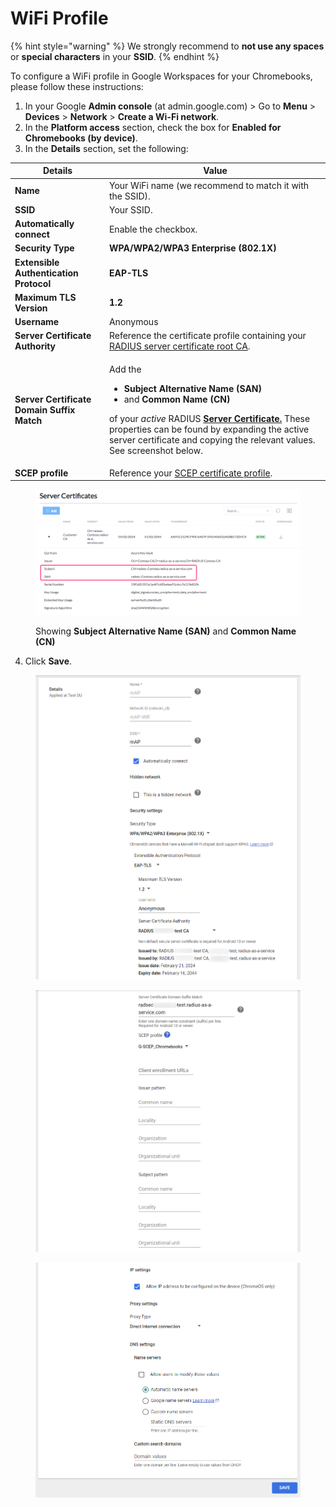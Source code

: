 # WiFi Profile

{% hint style="warning" %}
We strongly recommend to **not use any spaces** or **special characters** in your **SSID**.
{% endhint %}

To configure a WiFi profile in Google Workspaces for your Chromebooks, please follow these instructions:

1. In your Google **Admin console** (at admin.google.com)  > Go to **Menu** > **Devices** > **Network** > **Create a Wi-Fi network**.
2. In the **Platform access** section, check the box for **Enabled for Chromebooks (by device)**.
3. In the **Details** section, set the following:

| Details                                    | Value                                                                                                                                                                                                                                                                                                                                                                                                                    |
| ------------------------------------------ | ------------------------------------------------------------------------------------------------------------------------------------------------------------------------------------------------------------------------------------------------------------------------------------------------------------------------------------------------------------------------------------------------------------------------ |
| **Name**                                   | Your WiFi name (we recommend to match it with the SSID).                                                                                                                                                                                                                                                                                                                                                                 |
| **SSID**                                   | Your SSID.                                                                                                                                                                                                                                                                                                                                                                                                               |
| **Automatically connect**                  | Enable the checkbox.                                                                                                                                                                                                                                                                                                                                                                                                     |
| **Security Type**                          | **WPA/WPA2/WPA3 Enterprise (802.1X)**                                                                                                                                                                                                                                                                                                                                                                                    |
| **Extensible Authentication Protocol**     | **EAP-TLS**                                                                                                                                                                                                                                                                                                                                                                                                              |
| **Maximum TLS Version**                    | **1.2**                                                                                                                                                                                                                                                                                                                                                                                                                  |
| **Username**                               | Anonymous                                                                                                                                                                                                                                                                                                                                                                                                                |
| **Server Certificate Authority**           | Reference the certificate profile containing your [RADIUS server certificate root CA](server-trust.md).                                                                                                                                                                                                                                                                                                                  |
| **Server Certificate Domain Suffix Match** | <p>Add the</p><ul><li><strong>Subject Alternative Name (SAN)</strong></li><li>and <strong>Common Name (CN)</strong></li></ul><p>of your <em>active</em> RADIUS <a href="../../admin-portal/settings/settings-server.md#server-certificates"><strong>Server Certificate.</strong></a> These properties can be found by expanding the active server certificate and copying the relevant values. See screenshot below.</p> |
| **SCEP profile**                           | Reference your [SCEP certificate profile](https://docs.scepman.com/certificate-deployment/static-certificates/google-workspace/chromeos#add-a-scep-profile).                                                                                                                                                                                                                                                             |

<figure><img src="../../.gitbook/assets/image (16) (1).png" alt=""><figcaption><p>Showing <strong>Subject Alternative Name (SAN)</strong> and <strong>Common Name (CN)</strong> </p></figcaption></figure>

4. Click **Save**.

<figure><img src="../../.gitbook/assets/image (12) (1) (1).png" alt=""><figcaption></figcaption></figure>

<figure><img src="../../.gitbook/assets/image (13) (1) (1).png" alt=""><figcaption></figcaption></figure>

<figure><img src="../../.gitbook/assets/image (14) (1) (1) (1).png" alt=""><figcaption></figcaption></figure>

